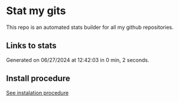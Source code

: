 # Stat my gits

This repo is an automated stats builder for all my github repositories.

## Links to stats


Generated on 06/27/2024 at 12:42:03 in 0 min, 2 seconds.

## Install procedure

[See instalation procedure](./src/install.md)
